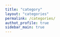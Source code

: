 ```yaml
---
title: "category"
layout: "categories"
permalink: /categories/
authot_profile: true
sidebar_main: true
---
```

